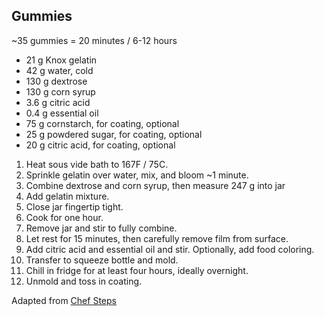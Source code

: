 ## Gummies

~35 gummies = 20 minutes / 6-12 hours

*  21 g Knox gelatin
*  42 g water, cold
* 130 g dextrose
* 130 g corn syrup
* 3.6 g citric acid
* 0.4 g essential oil
*  75 g cornstarch, for coating, optional
*  25 g powdered sugar, for coating, optional
*  20 g citric acid, for coating, optional

1. Heat sous vide bath to 167F / 75C.
2. Sprinkle gelatin over water, mix, and bloom ~1 minute.
3. Combine dextrose and corn syrup, then measure 247 g into jar
4. Add gelatin mixture.
5. Close jar fingertip tight.
6. Cook for one hour.
7. Remove jar and stir to fully combine.
8. Let rest for 15 minutes, then carefully remove film from surface.
9. Add citric acid and essential oil and stir. Optionally, add food coloring.
10. Transfer to squeeze bottle and mold.
11. Chill in fridge for at least four hours, ideally overnight.
12. Unmold and toss in coating.

Adapted from [Chef Steps](https://www.chefsteps.com/activities/sous-vide-gummies-for-the-whole-family)
